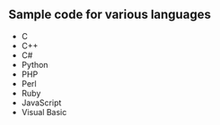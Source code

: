 ## Sample code for various languages

 * C
 * C++
 * C#
 * Python
 * PHP
 * Perl
 * Ruby
 * JavaScript
 * Visual Basic

